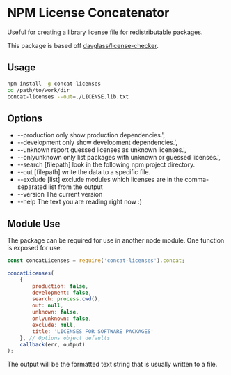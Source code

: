 # NPM License Concatenator

Useful for creating a library license file for redistributable packages. 

This package is based off [davglass/license-checker](https://github.com/davglass/license-checker).

## Usage

```bash
npm install -g concat-licenses
cd /path/to/work/dir
concat-licenses --out=./LICENSE.lib.txt
```

## Options
* --production only show production dependencies.',
* --development only show development dependencies.',
* --unknown report guessed licenses as unknown licenses.',
* --onlyunknown only list packages with unknown or guessed licenses.',
* --search [filepath] look in the following npm project directory.
* --out [filepath] write the data to a specific file.
* --exclude [list] exclude modules which licenses are in the comma-separated list from the output
* --version The current version
* --help  The text you are reading right now :)

## Module Use

The package can be required for use in another node module. One function is 
exposed for use.

```javascript
const concatLicenses = require('concat-licenses').concat;

concatLicenses(
    {
        production: false,
        development: false,
        search: process.cwd(),
        out: null,
        unknown: false,
        onlyunknown: false,
        exclude: null,
        title: 'LICENSES FOR SOFTWARE PACKAGES'
    }, // Options object defaults
    callback(err, output)
);
```

The output will be the formatted text string that is usually written to a file.